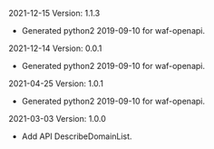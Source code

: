2021-12-15 Version: 1.1.3
- Generated python2 2019-09-10 for waf-openapi.

2021-12-14 Version: 0.0.1
- Generated python2 2019-09-10 for waf-openapi.

2021-04-25 Version: 1.0.1
- Generated python2 2019-09-10 for waf-openapi.

2021-03-03 Version: 1.0.0
- Add API DescribeDomainList.

